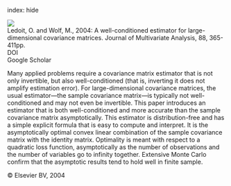 index: hide

<div class="Citation">
    <div class="Citation-thumb CitationThumb-linked"  data-href="https://doi.org/10.1016/s0047-259x(03)00096-4">
      <img src="https://static.claimspace.cloud/climate-study-static/refs/thumbs/10/Ledoit_and_Wolf_2004-thumb.png" />
    </div>

  <div class="Citation-body">
    <div class="Citation-text">Ledoit, O. and Wolf, M., 2004: A well-conditioned estimator for large-dimensional covariance matrices. <span class="Article-journal">Journal of Multivariate Analysis, </span><span class="Article-volume">88, </span>365-411pp.</div>
    <div class="Citation-links">
      <div class="CitationLink" data-href="https://doi.org/10.1016/s0047-259x(03)00096-4">
        <div class="CitationLink-icon CitationLink-Doi"></div>
        <div class="CitationLink-text">DOI</div>
      </div>
      <div class="CitationLink" data-href="https://scholar.google.com/scholar?q=10.1016/s0047-259x(03)00096-4">
        <div class="CitationLink-icon CitationLink-Scholar"></div>
        <div class="CitationLink-text">Google Scholar</div>
      </div>
    </div>
  </div>
</div>

Many applied problems require a covariance matrix estimator that is not only invertible, but also well-conditioned (that is, inverting it does not amplify estimation error). For large-dimensional covariance matrices, the usual estimator—the sample covariance matrix—is typically not well-conditioned and may not even be invertible. This paper introduces an estimator that is both well-conditioned and more accurate than the sample covariance matrix asymptotically. This estimator is distribution-free and has a simple explicit formula that is easy to compute and interpret. It is the asymptotically optimal convex linear combination of the sample covariance matrix with the identity matrix. Optimality is meant with respect to a quadratic loss function, asymptotically as the number of observations and the number of variables go to infinity together. Extensive Monte Carlo confirm that the asymptotic results tend to hold well in finite sample.

<div class="Citation-copy">
&copy; Elsevier BV, 2004
</div>